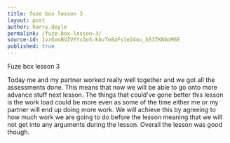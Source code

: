 ```yaml
---
title: fuze box lesson 3
layout: post
author: harry.doyle
permalink: /fuze-box-lesson-3/
source-id: 1vzGooBVZVYYcOoS-kbvTe8aFs1e24ou_b53TKNboM6E
published: true
---
```

Fuze box lesson 3

Today me and my partner worked really well together and we got all the assessments done. This means that now we will be able to go onto more advance stuff next lesson. The things that could've gone better this lesson is the work load could be more even as some of the time either me or my partner will end up doing more work. We will achieve this by agreeing to how much work we are going to do before the lesson meaning that we will not get into any arguments during the lesson. Overall the lesson was good though. 

